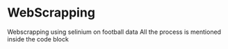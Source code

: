 # WebScrapping

Webscrapping using selinium on football data
All the process is mentioned inside the code block
